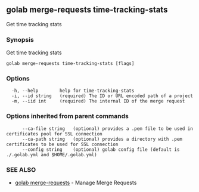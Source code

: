 ## golab merge-requests time-tracking-stats

Get time tracking stats

### Synopsis


Get time tracking stats

```
golab merge-requests time-tracking-stats [flags]
```

### Options

```
  -h, --help        help for time-tracking-stats
  -i, --id string   (required) The ID or URL encoded path of a project
  -m, --iid int     (required) The internal ID of the merge request
```

### Options inherited from parent commands

```
      --ca-file string   (optional) provides a .pem file to be used in certificates pool for SSL connection
      --ca-path string   (optional) provides a directory with .pem certificates to be used for SSL connection
      --config string    (optional) golab config file (default is ./.golab.yml and $HOME/.golab.yml)
```

### SEE ALSO
* [golab merge-requests](golab_merge-requests.md)	 - Manage Merge Requests

